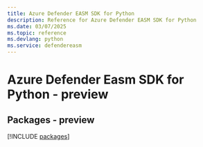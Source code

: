 ```yaml
---
title: Azure Defender EASM SDK for Python
description: Reference for Azure Defender EASM SDK for Python
ms.date: 03/07/2025
ms.topic: reference
ms.devlang: python
ms.service: defendereasm
---
```

# Azure Defender Easm SDK for Python - preview
## Packages - preview
[!INCLUDE [packages](defender-easm-index.md)]